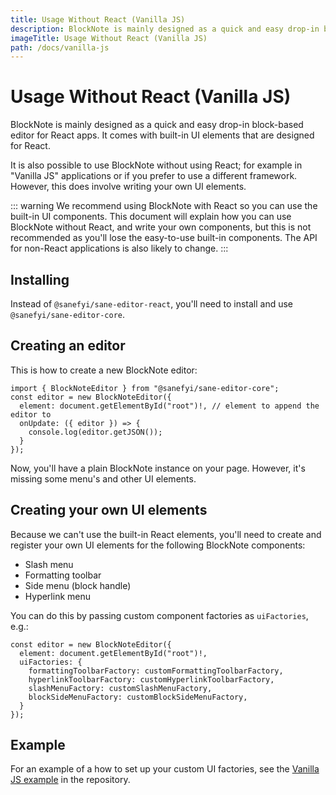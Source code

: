 ```yaml
---
title: Usage Without React (Vanilla JS)
description: BlockNote is mainly designed as a quick and easy drop-in block-based editor for React apps. It comes with built-in UI elements that are designed for React.
imageTitle: Usage Without React (Vanilla JS)
path: /docs/vanilla-js
---
```


# Usage Without React (Vanilla JS)

BlockNote is mainly designed as a quick and easy drop-in block-based editor for React apps. It comes with built-in UI elements that are designed for React.

It is also possible to use BlockNote without using React; for example in "Vanilla JS" applications or if you prefer to use a different framework. However, this does involve writing your own UI elements.

::: warning
We recommend using BlockNote with React so you can use the built-in UI components. This document will explain how you can use BlockNote without React, and write your own components, but this is not recommended as you'll lose the easy-to-use built-in components. The API for non-React applications is also likely to change.
:::

## Installing

Instead of `@sanefyi/sane-editor-react`, you'll need to install and use `@sanefyi/sane-editor-core`.

## Creating an editor

This is how to create a new BlockNote editor:

```
import { BlockNoteEditor } from "@sanefyi/sane-editor-core";
const editor = new BlockNoteEditor({
  element: document.getElementById("root")!, // element to append the editor to
  onUpdate: ({ editor }) => {
    console.log(editor.getJSON());
  }
});
```

Now, you'll have a plain BlockNote instance on your page. However, it's missing some menu's and other UI elements.

## Creating your own UI elements

Because we can't use the built-in React elements, you'll need to create and register your own UI elements for the following BlockNote components:

- Slash menu
- Formatting toolbar
- Side menu (block handle)
- Hyperlink menu

You can do this by passing custom component factories as `uiFactories`, e.g.:

```
const editor = new BlockNoteEditor({
  element: document.getElementById("root")!,
  uiFactories: {
    formattingToolbarFactory: customFormattingToolbarFactory,
    hyperlinkToolbarFactory: customHyperlinkToolbarFactory,
    slashMenuFactory: customSlashMenuFactory,
    blockSideMenuFactory: customBlockSideMenuFactory,
  }
});
```

## Example

For an example of a how to set up your custom UI factories, see the [Vanilla JS example](https://github.com/TypeCellOS/BlockNote/blob/main/examples/vanilla/) in the repository.
